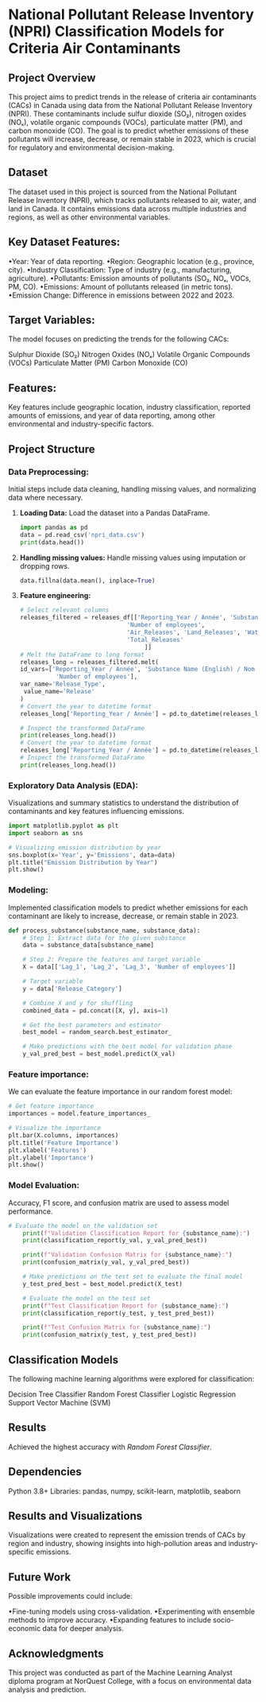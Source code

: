 # National Pollutant Release Inventory (NPRI) Classification Models for Criteria Air Contaminants
## Project Overview
This project aims to predict trends in the release of criteria air contaminants (CACs) in Canada using data from the National Pollutant Release Inventory (NPRI). These contaminants include sulfur dioxide (SO₂), nitrogen oxides (NOₓ), volatile organic compounds (VOCs), particulate matter (PM), and carbon monoxide (CO). The goal is to predict whether emissions of these pollutants will increase, decrease, or remain stable in 2023, which is crucial for regulatory and environmental decision-making.

## Dataset
The dataset used in this project is sourced from the National Pollutant Release Inventory (NPRI), which tracks pollutants released to air, water, and land in Canada. It contains emissions data across multiple industries and regions, as well as other environmental variables.

## Key Dataset Features:
•Year: Year of data reporting.
•Region: Geographic location (e.g., province, city).
•Industry Classification: Type of industry (e.g., manufacturing, agriculture).
•Pollutants: Emission amounts of pollutants (SO₂, NOₓ, VOCs, PM, CO).
•Emissions: Amount of pollutants released (in metric tons).
•Emission Change: Difference in emissions between 2022 and 2023.
## Target Variables: 
The model focuses on predicting the trends for the following CACs:

Sulphur Dioxide (SO₂)
Nitrogen Oxides (NOₓ)
Volatile Organic Compounds (VOCs)
Particulate Matter (PM)
Carbon Monoxide (CO)

## Features:
Key features include geographic location, industry classification, reported amounts of emissions, and year of data reporting, among other environmental and industry-specific factors.

## Project Structure
### Data Preprocessing: 
Initial steps include data cleaning, handling missing values, and normalizing data where necessary.
1. **Loading Data:**
   Load the dataset into a Pandas DataFrame.

   ```python
   import pandas as pd
   data = pd.read_csv('npri_data.csv')
   print(data.head())
   ```
2. **Handling missing values:**
   Handle missing values using imputation or dropping rows.
   ```python
   data.fillna(data.mean(), inplace=True)
   ```
3. **Feature engineering:**
   ```python
   # Select relevant columns
   releases_filtered = releases_df[['Reporting_Year / Année', 'Substance Name (English) / Nom de substance (Anglais)',
                                 'Number of employees',
                                 'Air_Releases', 'Land_Releases', 'Water_Releases',
                                 'Total_Releases'
                                      ]]
   # Melt the DataFrame to long format
   releases_long = releases_filtered.melt(
   id_vars=['Reporting_Year / Année', 'Substance Name (English) / Nom de substance (Anglais)',
             'Number of employees'],
   var_name='Release_Type',
    value_name='Release'
   )
   # Convert the year to datetime format
   releases_long['Reporting_Year / Année'] = pd.to_datetime(releases_long['Reporting_Year / Année'], format='%Y')

   # Inspect the transformed DataFrame
   print(releases_long.head())
   # Convert the year to datetime format
   releases_long['Reporting_Year / Année'] = pd.to_datetime(releases_long['Reporting_Year / Année'], format='%Y')
   # Inspect the transformed DataFrame
   print(releases_long.head())
   ```
### Exploratory Data Analysis (EDA): 
Visualizations and summary statistics to understand the distribution of contaminants and key features influencing emissions.
```python
import matplotlib.pyplot as plt
import seaborn as sns

# Visualizing emission distribution by year
sns.boxplot(x='Year', y='Emissions', data=data)
plt.title("Emission Distribution by Year")
plt.show()
```

### Modeling: 
Implemented classification models to predict whether emissions for each contaminant are likely to increase, decrease, or remain stable in 2023.
```python
def process_substance(substance_name, substance_data):
    # Step 1: Extract data for the given substance
    data = substance_data[substance_name]

    # Step 2: Prepare the features and target variable
    X = data[['Lag_1', 'Lag_2', 'Lag_3', 'Number of employees']]

    # Target variable
    y = data['Release_Category']

    # Combine X and y for shuffling
    combined_data = pd.concat([X, y], axis=1)

    # Get the best parameters and estimator
    best_model = random_search.best_estimator_

    # Make predictions with the best model for validation phase
    y_val_pred_best = best_model.predict(X_val)

```
### Feature importance:
We can evaluate the feature importance in our random forest model:
```python
# Get feature importance
importances = model.feature_importances_

# Visualize the importance
plt.bar(X.columns, importances)
plt.title('Feature Importance')
plt.xlabel('Features')
plt.ylabel('Importance')
plt.show()
```

### Model Evaluation: 
Accuracy, F1 score, and confusion matrix are used to assess model performance.
```python
# Evaluate the model on the validation set
    print(f"Validation Classification Report for {substance_name}:")
    print(classification_report(y_val, y_val_pred_best))

    print(f"Validation Confusion Matrix for {substance_name}:")
    print(confusion_matrix(y_val, y_val_pred_best))

    # Make predictions on the test set to evaluate the final model
    y_test_pred_best = best_model.predict(X_test)

    # Evaluate the model on the test set
    print(f"Test Classification Report for {substance_name}:")
    print(classification_report(y_test, y_test_pred_best))

    print(f"Test Confusion Matrix for {substance_name}:")
    print(confusion_matrix(y_test, y_test_pred_best))
```

## Classification Models
The following machine learning algorithms were explored for classification:

Decision Tree Classifier
Random Forest Classifier
Logistic Regression
Support Vector Machine (SVM)

## Results
Achieved the highest accuracy with *Random Forest Classifier*.

## Dependencies
Python 3.8+
Libraries: pandas, numpy, scikit-learn, matplotlib, seaborn

## Results and Visualizations
Visualizations were created to represent the emission trends of CACs by region and industry, showing insights into high-pollution areas and industry-specific emissions.

## Future Work
Possible improvements could include:

•Fine-tuning models using cross-validation.
•Experimenting with ensemble methods to improve accuracy.
•Expanding features to include socio-economic data for deeper analysis.

## Acknowledgments
This project was conducted as part of the Machine Learning Analyst diploma program at NorQuest College, with a focus on environmental data analysis and prediction.
